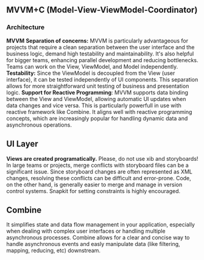 
## MVVM+C (Model-View-ViewModel-Coordinator)

### Architecture
**MVVM** 
 **Separation of concerns:** MVVM is particularly advantageous for projects that require a clean separation between the user interface and the business logic, demand high testability and maintainability. It's also helpful for bigger teams, enhancing parallel development and reducing bottlenecks. Teams can work on the View, ViewModel, and Model independently.
 **Testability:** Since the ViewModel is decoupled from the View (user interface), it can be tested independently of UI components. This separation allows for more straightforward unit testing of business and presentation logic.
 **Support for Reactive Programming**: MVVM supports data binding between the View and ViewModel, allowing automatic UI updates when data changes and vice versa. This is particularly powerfull in use with reactive framework like Combine. It aligns well with reactive programming concepts, which are increasingly popular for handling dynamic data and asynchronous operations.

## UI Layer
**Views are created programatically.**
Please, do not use xib and storyboards! In large teams or projects, merge conflicts with storyboard files can be a significant issue. Since storyboard changes are often represented as XML changes, resolving these conflicts can be difficult and error-prone. Code, on the other hand, is generally easier to merge and manage in version control systems. Snapkit for setting constraints is highly encouraged. 

## Combine
It simplifies state and data flow management in your application, especially when dealing with complex user interfaces or handling multiple asynchronous processes. Combine allows for a clear and concise way to handle asynchronous events and easly manipulate data (like filtering, mapping, reducing, etc) downstream.
